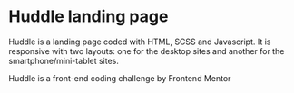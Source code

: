 # Huddle landing page

Huddle is a landing page coded with HTML, SCSS and Javascript. It is responsive with two layouts: one for the desktop sites and another for the smartphone/mini-tablet sites.

Huddle is a front-end coding challenge by Frontend Mentor
